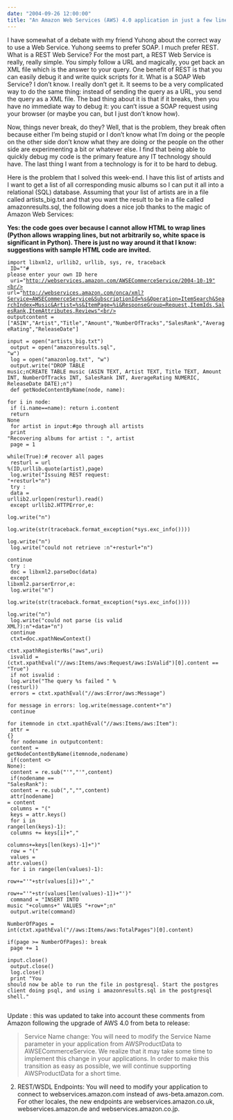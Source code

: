 ```yaml
---
date: "2004-09-26 12:00:00"
title: "An Amazon Web Services (AWS) 4.0 application in just a few lines"
---
```




I have somewhat of a debate with my friend Yuhong about the correct way to use a Web Service. Yuhong seems to prefer SOAP. I much prefer REST. What is a REST Web Service? For the most part, a REST Web Service is really, really simple. You simply follow a URL and magically, you get back an XML file which is the answer to your query. One benefit of REST is that you can easily debug it and write quick scripts for it. What is a SOAP Web Service? I don&rsquo;t know. I really don&rsquo;t get it. It seems to be a very complicated way to do the same thing: instead of sending the query as a URL, you send the query as a XML file. The bad thing about it is that if it breaks, then you have no immediate way to debug it: you can&rsquo;t issue a SOAP request using your browser (or maybe you can, but I just don&rsquo;t know how). 

Now, things never break, do they? Well, that is the problem, they break often because either I&rsquo;m being stupid or I don&rsquo;t know what I&rsquo;m doing or the people on the other side don&rsquo;t know what they are doing or the people on the other side are experimenting a bit or whatever else. I find that being able to quickly debug my code is the primary feature any IT technology should have. The last thing I want from a technology is for it to be hard to debug.

Here is the problem that I solved this week-end. I have this list of artists and I want to get a list of all corresponding music albums so I can put it all into a relational (SQL) database. Assuming that your list of artists are in a file called artists_big.txt and that you want the result to be in a file called amazonresults.sql, the following does a nice job thanks to the magic of Amazon Web Services:

__Yes: the code goes over because I cannot allow HTML to wrap lines (Python allows wrapping lines, but not arbitrarily so, white space is significant in Python). There is just no way around it that I know: suggestions with sample HTML code are invited.__

<code>import libxml2, urllib2, urllib, sys, re, traceback<br/>
ID=""# please enter your own ID here<br/>
uri="http://webservices.amazon.com/AWSECommerceService/2004-10-19"<br/>
url="http://webservices.amazon.com/onca/xml?Service=AWSECommerceService&SubscriptionId=%s&Operation=ItemSearch&SearchIndex=Music&Artist=%s&ItemPage=%i&ResponseGroup=Request,ItemIds,SalesRank,ItemAttributes,Reviews"<br/>
outputcontent = ["ASIN","Artist","Title","Amount","NumberOfTracks","SalesRank","AverageRating","ReleaseDate"]<br/>
input = open("artists_big.txt")<br/>
output = open("amazonresults.sql", "w")<br/>
log = open("amazonlog.txt", "w")<br/>
output.write("DROP TABLE music;nCREATE TABLE music (ASIN TEXT, Artist TEXT, Title TEXT, Amount INT, NumberOfTracks INT, SalesRank INT, AverageRating NUMERIC, ReleaseDate DATE);n")<br/>
def getNodeContentByName(node, name):<br/>
for i in node:<br/>
if (i.name==name): return i.content<br/>
return None<br/>
for artist in input:#go through all artists<br/>
print "Recovering albums for artist : ", artist<br/>
page = 1<br/>
while(True):# recover all pages<br/>
resturl = url %(ID,urllib.quote(artist),page)<br/>
log.write("Issuing REST request: "+resturl+"n")<br/>
try :<br/>
data = urllib2.urlopen(resturl).read()<br/>
except urllib2.HTTPError,e:<br/>
log.write("n")<br/>
log.write(str(traceback.format_exception(*sys.exc_info())))<br/>
log.write("n")<br/>
log.write("could not retrieve :n"+resturl+"n")<br/>
continue<br/>
try :<br/>
doc = libxml2.parseDoc(data)<br/>
except libxml2.parserError,e:<br/>
log.write("n")<br/>
log.write(str(traceback.format_exception(*sys.exc_info())))<br/>
log.write("n")<br/>
log.write("could not parse (is valid XML?):n"+data+"n")<br/>
continue<br/>
ctxt=doc.xpathNewContext()<br/>
ctxt.xpathRegisterNs("aws",uri)<br/>
isvalid = (ctxt.xpathEval("//aws:Items/aws:Request/aws:IsValid")[0].content == "True")<br/>
if not isvalid :<br/>
log.write("The query %s failed " % (resturl))<br/>
errors = ctxt.xpathEval("//aws:Error/aws:Message")<br/>
for message in errors: log.write(message.content+"n")<br/>
continue<br/>
for itemnode in ctxt.xpathEval("//aws:Items/aws:Item"):<br/>
attr = {}<br/>
for nodename in outputcontent:<br/>
content = getNodeContentByName(itemnode,nodename)<br/>
if(content <> None):<br/>
content = re.sub("'","'",content)<br/>
if(nodename == "SalesRank"):<br/>
content = re.sub(",","",content)<br/>
attr[nodename] = content<br/>
columns = "("<br/>
keys = attr.keys()<br/>
for i in range(len(keys)-1):<br/>
columns += keys[i]+","<br/>
columns+=keys[len(keys)-1]+")"<br/>
row = "("<br/>
values = attr.values()<br/>
for i in range(len(values)-1):<br/>
row+="'"+str(values[i])+"',"<br/>
row+="'"+str(values[len(values)-1])+"')"<br/>
command = "INSERT INTO music "+columns+" VALUES "+row+";n"<br/>
output.write(command)<br/>
NumberOfPages = int(ctxt.xpathEval("//aws:Items/aws:TotalPages")[0].content)<br/>
if(page >= NumberOfPages): break<br/>
page += 1<br/>
input.close()<br/>
output.close()<br/>
log.close()<br/>
print "You should now be able to run the file in postgresql. Start the postgres client doing psql, and using i amazonresults.sql in the postgresql shell."<br/>
</code>

Update : this was updated to take into account these comments from Amazon following the upgrade of AWS 4.0 from beta to release:

> Service Name change: You will need to modify the Service Name parameter in your application from AWSProductData to AWSECommerceService. We realize that it may take some time to implement this change in your applications. In order to make this transition as easy as possible, we will continue supporting AWSProductData for a short time.

2) REST/WSDL Endpoints: You will need to modify your application to connect to webservices.amazon.com instead of aws-beta.amazon.com. For other locales, the new endpoints are webservices.amazon.co.uk, webservices.amazon.de and webservices.amazon.co.jp.




